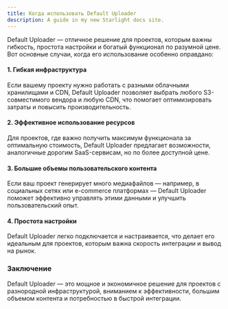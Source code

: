 ```yaml
---
title: Когда использовать Default Uploader
description: A guide in my new Starlight docs site.
---
```


Default Uploader — отличное решение для проектов, которым важны гибкость, простота настройки и богатый функционал по разумной цене. Вот основные случаи, когда его использование особенно оправдано:

#### 1. **Гибкая инфраструктура**
Если вашему проекту нужно работать с разными облачными хранилищами и CDN, Default Uploader позволяет выбрать любого S3-совместимого вендора и любую CDN, что помогает оптимизировать затраты и повысить производительность.

#### 2. **Эффективное использование ресурсов**
Для проектов, где важно получить максимум функционала за оптимальную стоимость, Default Uploader предлагает возможности, аналогичные дорогим SaaS-сервисам, но по более доступной цене.

#### 3. **Большие объемы пользовательского контента**
Если ваш проект генерирует много медиафайлов — например, в социальных сетях или e-commerce платформах — Default Uploader поможет эффективно управлять этими данными и улучшить пользовательский опыт.

#### 4. **Простота настройки**
Default Uploader легко подключается и настраивается, что делает его идеальным для проектов, которым важна скорость интеграции и вывод на рынок.

### Заключение

Default Uploader — это мощное и экономичное решение для проектов с разнородной инфраструктурой, вниманием к эффективности, большим объемом контента и потребностью в быстрой интеграции.
